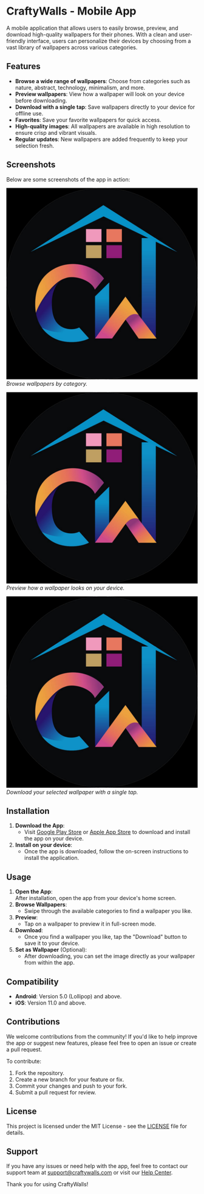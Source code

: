 # CraftyWalls - Mobile App

A mobile application that allows users to easily browse, preview, and download high-quality wallpapers for their phones. With a clean and user-friendly interface, users can personalize their devices by choosing from a vast library of wallpapers across various categories.

## Features

- **Browse a wide range of wallpapers**: Choose from categories such as nature, abstract, technology, minimalism, and more.
- **Preview wallpapers**: View how a wallpaper will look on your device before downloading.
- **Download with a single tap**: Save wallpapers directly to your device for offline use.
- **Favorites**: Save your favorite wallpapers for quick access.
- **High-quality images**: All wallpapers are available in high resolution to ensure crisp and vibrant visuals.
- **Regular updates**: New wallpapers are added frequently to keep your selection fresh.

## Screenshots

Below are some screenshots of the app in action:

![Home Screen](ios/CraftyWalls/Images.xcassets/AppIcon.appiconset/App-Icon-1024x1024@1x.png)
_Browse wallpapers by category._

![Preview Screen](ios/CraftyWalls/Images.xcassets/AppIcon.appiconset/App-Icon-1024x1024@1x.png)
_Preview how a wallpaper looks on your device._

![Download Screen](ios/CraftyWalls/Images.xcassets/AppIcon.appiconset/App-Icon-1024x1024@1x.png)
_Download your selected wallpaper with a single tap._

## Installation

1. **Download the App**:
   - Visit [Google Play Store](#) or [Apple App Store](#) to download and install the app on your device.
2. **Install on your device**:
   - Once the app is downloaded, follow the on-screen instructions to install the application.

## Usage

1. **Open the App**:  
   After installation, open the app from your device's home screen.
2. **Browse Wallpapers**:
   - Swipe through the available categories to find a wallpaper you like.
3. **Preview**:
   - Tap on a wallpaper to preview it in full-screen mode.
4. **Download**:
   - Once you find a wallpaper you like, tap the "Download" button to save it to your device.
5. **Set as Wallpaper** (Optional):
   - After downloading, you can set the image directly as your wallpaper from within the app.

## Compatibility

- **Android**: Version 5.0 (Lollipop) and above.
- **iOS**: Version 11.0 and above.

## Contributions

We welcome contributions from the community! If you'd like to help improve the app or suggest new features, please feel free to open an issue or create a pull request.

To contribute:

1. Fork the repository.
2. Create a new branch for your feature or fix.
3. Commit your changes and push to your fork.
4. Submit a pull request for review.

## License

This project is licensed under the MIT License - see the [LICENSE](LICENSE) file for details.

## Support

If you have any issues or need help with the app, feel free to contact our support team at [support@craftywalls.com](mailto:support@craftywalls.com) or visit our [Help Center](#).

Thank you for using CraftyWalls!
